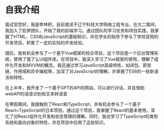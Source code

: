 # 自我介绍


​	面试官您好，我是李林积，目前就读于辽宁科技大学网络工程专业。在大二期间，我加入了启梦团队，开始了我的前端学习。通过团队的学习任务和项目实践，我掌握了HTML、CSS和JavaScript的基础知识，并在学长的指导下参与了学校官网的开发项目，积累了一定的实际的开发经验。

随后，我有机会参与了一个基于Vue框架的校企项目，这个项目是一个后台管理系统，使用了饿了么UI组件库。在项目中，我深入学习了Vue框架的使用，理解了组件化开发和MVVM的概念。我还通过学习JavaScript高级特性，如闭包、原型链、作用域和异步编程等，加深了对JavaScript的理解，并掌握了ES6的一些新语法和特性。

在上半年，我开发了一个基于GPT的API的网站，可以进行对话，并且借助webAPI的语音识别和文本转语音

在寒假期间，我接触到了React和TypeScript，并有机会参与了一个基于React+TypeScript的日本项目。通过这个项目，我掌握了React的基本使用，深化了对React组件化开发和状态管理的理解。同时，我也学习了TypeScript的类型系统和面向对象的特性，并在项目中应用了这些知识。
